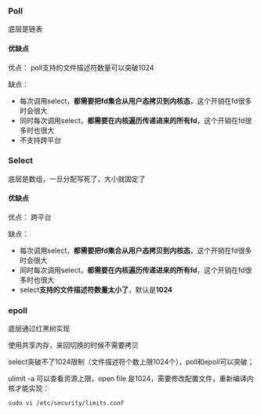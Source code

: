 ### Poll

底层是链表

#### 优缺点

优点： poll支持的文件描述符数量可以突破1024

缺点：

- 每次调用select，**都需要把fd集合从用户态拷贝到内核态**，这个开销在fd很多时会很大 
- 同时每次调用select，**都需要在内核遍历传递进来的所有fd**，这个开销在fd很多时也很大 
- 不支持跨平台



### Select

底层是数组，一旦分配写死了，大小就固定了

#### 优缺点

优点： 跨平台

缺点：

- 每次调用select，**都需要把fd集合从用户态拷贝到内核态**，这个开销在fd很多时会很大 
- 同时每次调用select，**都需要在内核遍历传递进来的所有fd**，这个开销在fd很多时也很大 
- select**支持的文件描述符数量太小了**，默认是**1024**



### epoll

底层通过红黑树实现

使用共享内存，来回切换的时候不需要拷贝





select突破不了1024限制（文件描述符个数上限1024个），poll和epoll可以突破；

ulimit -a 可以查看资源上限，open file 是1024，需要修改配置文件，重新编译内核才能实现：

`sudo vi /etc/security/limits.conf`

